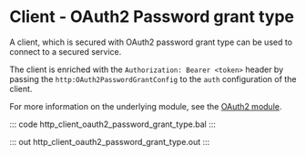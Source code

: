 # Client - OAuth2 Password grant type

A client, which is secured with OAuth2 password grant type can be used to
connect to a secured service.

The client is enriched with the `Authorization: Bearer <token>` header by
passing the `http:OAuth2PasswordGrantConfig` to the `auth` configuration of
the client.

For more information on the underlying module,
see the [OAuth2 module](https://docs.central.ballerina.io/ballerina/oauth2/latest/).

::: code http_client_oauth2_password_grant_type.bal :::

::: out http_client_oauth2_password_grant_type.out :::